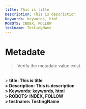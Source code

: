 ```yaml
---
title: This is title
Description: This is description
Keywords: keywords, html
ROBOTS: INDEX, FOLLOW
testname: TestingName
---
```


# Metadate

> Verify the metadate value exist.
<br/>
> <Strong>title:<Strong/> This is title
<br/>
> <Strong>Description:<Strong/> This is description
<br/>
> <Strong>Keywords:<Strong/> keywords, html
<br/>
> <Strong>ROBOTS:<Strong/> INDEX, FOLLOW
<br/>
> <Strong>testname:<Strong/> TestingName
